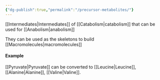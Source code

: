 ```yaml
---
{"dg-publish":true,"permalink":"/precursor-metabolites/"}
---
```


[[Intermediates\|Intermediates]] of [[Catabolism\|catabolism]] that can be used for [[Anabolism\|anabolism]]

They can be used as the skeletons to build [[Macromolecules\|macromolecules]]

#### Example
[[Pyruvate\|Pyruvate]] can be converted to [[Leucine\|Leucine]], [[Alanine\|Alanine]], [[Valine\|Valine]].
